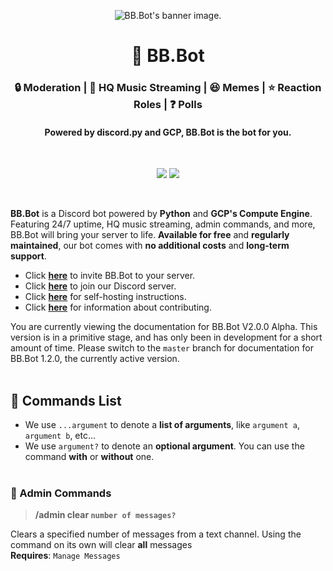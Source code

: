 <p align="center">
  <img src="https://i.postimg.cc/vm6mgHK3/Banner.png" alt="BB.Bot's banner image."><br>
<h1 align="center">🤖 BB.Bot</h1>
<h3 align="center">🔒 Moderation | 🎵 HQ Music Streaming | 😆 Memes | ⭐ Reaction Roles | ❓ Polls</h3>
<h4 align="center">Powered by discord.py and GCP, BB.Bot is the bot for you.</h4>
<br>

<p align="center">
  <img src="https://img.shields.io/github/v/release/matthewflegg/beepboop?include_prereleases&label=Latest%20Version&style=social">
  <img src="https://img.shields.io/github/v/release/matthewflegg/beepboop?label=Latest%20Stable%20Version&style=social">
</p>
<br>

**BB.Bot** is a Discord bot powered by **Python** and **GCP's Compute Engine**. Featuring 24/7 uptime, HQ music streaming, admin commands, and more, BB.Bot will bring your server to life. **Available for free** and **regularly maintained**, our bot comes with **no additional costs** and **long-term support**.

* Click **[here](https://discord.com/api/oauth2/authorize?client_id=947593856839458916&permissions=8&scope=bot%20applications.commands)** to invite BB.Bot to your server.
* Click **[here](https://discord.gg/tdFRB8uU)** to join our Discord server.<br>
* Click **[here](#-self-hosting)** for self-hosting instructions.
* Click **[here](https://github.com/matthewflegg/bb-bot/blob/master/CONTRIBUTIONS.md)** for information about contributing.

You are currently viewing the documentation for BB.Bot V2.0.0 Alpha. This version is in a primitive stage, and has only been in development for a short amount of time. Please switch to the `master` branch for documentation for BB.Bot 1.2.0, the currently active version.
<br><br>

## 📢 **Commands List**

* We use `...argument` to denote a **list of arguments**, like `argument a`, `argument b`, etc...
* We use `argument?` to denote an **optional argument**. You can use the command **with** or **without** one.
<br><br>             

### 🔑 Admin Commands

> **/admin clear `number of messages?`**

Clears a specified number of messages from a text channel. Using the command on its own will clear **all** messages<br>
**Requires**: `Manage Messages`

